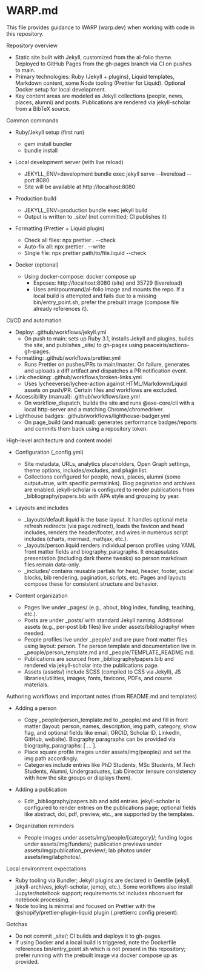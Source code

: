 # WARP.md

This file provides guidance to WARP (warp.dev) when working with code in this repository.

Repository overview
- Static site built with Jekyll, customized from the al-folio theme. Deployed to GitHub Pages from the gh-pages branch via CI on pushes to main.
- Primary technologies: Ruby (Jekyll + plugins), Liquid templates, Markdown content, some Node tooling (Prettier for Liquid). Optional Docker setup for local development.
- Key content areas are modeled as Jekyll collections (people, news, places, alumni) and posts. Publications are rendered via jekyll-scholar from a BibTeX source.

Common commands
- Ruby/Jekyll setup (first run)
  - gem install bundler
  - bundle install

- Local development server (with live reload)
  - JEKYLL_ENV=development bundle exec jekyll serve --livereload --port 8080
  - Site will be available at http://localhost:8080

- Production build
  - JEKYLL_ENV=production bundle exec jekyll build
  - Output is written to _site/ (not committed; CI publishes it)

- Formatting (Prettier + Liquid plugin)
  - Check all files: npx prettier . --check
  - Auto-fix all: npx prettier . --write
  - Single file: npx prettier path/to/file.liquid --check

- Docker (optional)
  - Using docker-compose: docker compose up
    - Exposes: http://localhost:8080 (site) and 35729 (livereload)
    - Uses amirpourmand/al-folio image and mounts the repo. If a local build is attempted and fails due to a missing bin/entry_point.sh, prefer the prebuilt image (compose file already references it).

CI/CD and automation
- Deploy: .github/workflows/jekyll.yml
  - On push to main: sets up Ruby 3.1, installs Jekyll and plugins, builds the site, and publishes _site/ to gh-pages using peaceiris/actions-gh-pages.
- Formatting: .github/workflows/prettier.yml
  - Runs Prettier on pushes/PRs to main/master. On failure, generates and uploads a diff artifact and dispatches a PR notification event.
- Link checking: .github/workflows/broken-links.yml
  - Uses lycheeverse/lychee-action against HTML/Markdown/Liquid assets on push/PR. Certain files and workflows are excluded.
- Accessibility (manual): .github/workflows/axe.yml
  - On workflow_dispatch, builds the site and runs @axe-core/cli with a local http-server and a matching Chrome/chromedriver.
- Lighthouse badges: .github/workflows/lighthouse-badger.yml
  - On page_build (and manual): generates performance badges/reports and commits them back using a repository token.

High-level architecture and content model
- Configuration (_config.yml)
  - Site metadata, URLs, analytics placeholders, Open Graph settings, theme options, includes/excludes, and plugin list.
  - Collections configured for people, news, places, alumni (some output=true, with specific permalinks). Blog pagination and archives are enabled. jekyll-scholar is configured to render publications from _bibliography/papers.bib with APA style and grouping by year.

- Layouts and includes
  - _layouts/default.liquid is the base layout. It handles optional meta refresh redirects (via page.redirect), loads the favicon and head includes, renders the header/footer, and wires in numerous script includes (charts, mermaid, mathjax, etc.).
  - _layouts/person.liquid renders individual person profiles using YAML front matter fields and biography_paragraphs. It encapsulates presentation (including dark theme tweaks) so person markdown files remain data-only.
  - _includes/ contains reusable partials for head, header, footer, social blocks, bib rendering, pagination, scripts, etc. Pages and layouts compose these for consistent structure and behavior.

- Content organization
  - Pages live under _pages/ (e.g., about, blog index, funding, teaching, etc.).
  - Posts are under _posts/ with standard Jekyll naming. Additional assets (e.g., per-post bib files) live under assets/bibliography/ when needed.
  - People profiles live under _people/ and are pure front matter files using layout: person. The person template and documentation live in _people/person_template.md and _people/TEMPLATE_README.md.
  - Publications are sourced from _bibliography/papers.bib and rendered via jekyll-scholar into the publications page.
  - Assets (assets/) include SCSS (compiled to CSS via Jekyll), JS libraries/utilities, images, fonts, favicons, PDFs, and course materials.

Authoring workflows and important notes (from README.md and templates)
- Adding a person
  - Copy _people/person_template.md to _people/<identifier>.md and fill in front matter (layout: person, names, description, img path, category, show flag, and optional fields like email, ORCID, Scholar ID, LinkedIn, GitHub, website). Biography paragraphs can be provided via biography_paragraphs: [ ... ].
  - Place square profile images under assets/img/people/<category>/ and set the img path accordingly.
  - Categories include entries like PhD Students, MSc Students, M.Tech Students, Alumni, Undergraduates, Lab Director (ensure consistency with how the site groups or displays them).

- Adding a publication
  - Edit _bibliography/papers.bib and add entries. jekyll-scholar is configured to render entries on the publications page; optional fields like abstract, doi, pdf, preview, etc., are supported by the templates.

- Organization reminders
  - People images under assets/img/people/[category]/; funding logos under assets/img/funders/; publication previews under assets/img/publication_preview/; lab photos under assets/img/labphotos/.

Local environment expectations
- Ruby tooling via Bundler; Jekyll plugins are declared in Gemfile (jekyll, jekyll-archives, jekyll-scholar, jemoji, etc.). Some workflows also install Jupyter/notebook support; requirements.txt includes nbconvert for notebook processing.
- Node tooling is minimal and focused on Prettier with the @shopify/prettier-plugin-liquid plugin (.prettierrc config present).

Gotchas
- Do not commit _site/; CI builds and deploys it to gh-pages.
- If using Docker and a local build is triggered, note the Dockerfile references bin/entry_point.sh which is not present in this repository; prefer running with the prebuilt image via docker compose up as provided.
